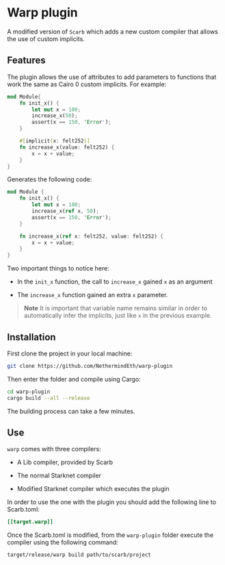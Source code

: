 # Warp plugin

A modified version of `Scarb` which adds a new custom compiler that allows the use of custom implicits.

## Features

The plugin allows the use of attributes to add parameters to functions that work the same as Cairo 0 custom implicits. For example:

```rust
mod Module{
    fn init_x() {
        let mut x = 100;
        increase_x(50);
        assert(x == 150, 'Error');
    }

    #[implicit(x: felt252)]
    fn increase_x(value: felt252) {
        x = x + value;
    }
}
```

Generates the following code:

```rust
mod Module {
    fn init_x() {
        let mut x = 100;
        increase_x(ref x, 50);
        assert(x == 150, 'Error');
    }

    fn increase_x(ref x: felt252, value: felt252) {
        x = x + value;
    }
}
```

Two important things to notice here:

- In the `init_x` function, the call to `increase_x` gained `x` as an argument

- The `increase_x` function gained an extra `x` parameter.

> **Note** It is important that variable name remains similar in order to automatically infer the implicits, just like `x` in the previous example.

## Installation

First clone the project in your local machine:

```bash
git clone https://github.com/NethermindEth/warp-plugin
```

Then enter the folder and compile using Cargo:

```bash
cd warp-plugin
cargo build --all --release
```

The building process can take a few minutes.

## Use

`warp` comes with three compilers:

- A Lib compiler, provided by Scarb

- The normal Starknet compiler

- Modified Starknet compiler which executes the plugin

In order to use the one with the plugin you should add the following line to Scarb.toml:

```toml
[[target.warp]]
```

Once the Scarb.toml is modified, from the `warp-plugin` folder execute the compiler using the following command:

```bash
target/release/warp build path/to/scarb/project
```
